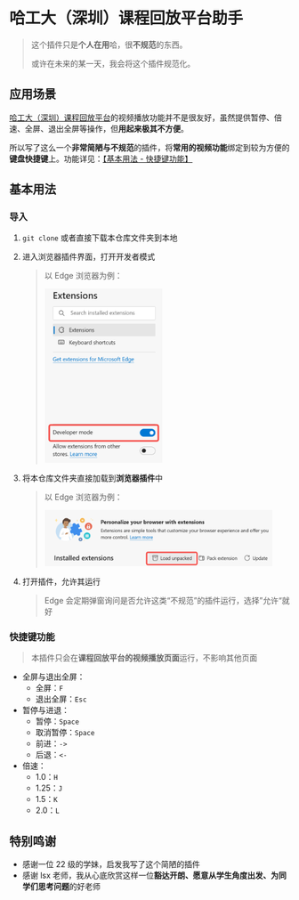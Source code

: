# 哈工大（深圳）课程回放平台助手

>   这个插件只是**个人在用**哈，很**不规范**的东西。
>
>   或许在未来的某一天，我会将这个插件规范化。

## 应用场景

[哈工大（深圳）课程回放平台](http://219.223.238.14:88/ve/Timeout.jsp)的视频播放功能并不是很友好，虽然提供暂停、倍速、全屏、退出全屏等操作，但**用起来极其不方便**。

所以写了这么一个**非常简陋与不规范**的插件，将**常用的视频功能**绑定到较为方便的**键盘快捷键**上。功能详见：[【基本用法 - 快捷键功能】](#快捷键功能)

## 基本用法

### 导入

1.   `git clone` 或者直接下载本仓库文件夹到本地

2.   进入浏览器插件界面，打开开发者模式

     >   以 Edge 浏览器为例：
     >
     >   <img src="images/image-20230309175817135.png" alt="image-20230309175817135" style="zoom:40%;" /> 

3.   将本仓库文件夹直接加载到**浏览器插件**中

     >   以 Edge 浏览器为例：
     >
     >   <img src="images/image-20230309175852990.png" alt="image-20230309175852990" style="zoom:40%;" /> 

4.   打开插件，允许其运行

     >   Edge 会定期弹窗询问是否允许这类“不规范”的插件运行，选择”允许“就好

### 快捷键功能

>   本插件只会在**课程回放平台的视频播放页面**运行，不影响其他页面

-   全屏与退出全屏：
    -   全屏：`F`
    -   退出全屏：`Esc`
-   暂停与进退：
    -   暂停：`Space`
    -   取消暂停：`Space`
    -   前进：`->`
    -   后退：`<-`
-   倍速：
    -   1.0：`H`
    -   1.25：`J`
    -   1.5：`K`
    -   2.0：`L`

## 特别鸣谢

-   感谢一位 22 级的学妹，启发我写了这个简陋的插件
-   感谢 lsx 老师，我从心底欣赏这样一位**豁达开朗、愿意从学生角度出发、为同学们思考问题**的好老师